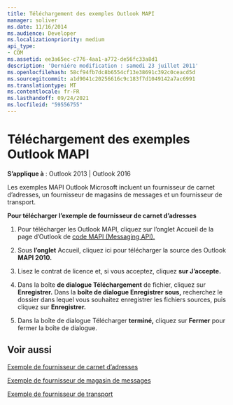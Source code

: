 ```yaml
---
title: Téléchargement des exemples Outlook MAPI
manager: soliver
ms.date: 11/16/2014
ms.audience: Developer
ms.localizationpriority: medium
api_type:
- COM
ms.assetid: ee3a65ec-c776-4aa1-a772-de56fc33a8d1
description: 'Derniére modification : samedi 23 juillet 2011'
ms.openlocfilehash: 58cf94fb7dc8b6554cf13e38691c392c0ceacd5d
ms.sourcegitcommit: a1d9041c20256616c9c183f7d1049142a7ac6991
ms.translationtype: MT
ms.contentlocale: fr-FR
ms.lasthandoff: 09/24/2021
ms.locfileid: "59556755"
---
```

# <a name="downloading-the-outlook-mapi-samples"></a>Téléchargement des exemples Outlook MAPI

  
  
**S’applique à** : Outlook 2013 | Outlook 2016 
  
Les exemples MAPI Outlook Microsoft incluent un fournisseur de carnet d’adresses, un fournisseur de magasins de messages et un fournisseur de transport.
  
 **Pour télécharger l’exemple de fournisseur de carnet d’adresses**
  
1. Pour télécharger les Outlook MAPI, cliquez  sur l’onglet Accueil de la page d’Outlook de [code MAPI (Messaging API).](https://ol2010mapisamples.codeplex.com/) 
    
2. Sous **l’onglet** Accueil, cliquez ici pour télécharger la source des Outlook **MAPI 2010.**
    
3. Lisez le contrat de licence et, si vous acceptez, cliquez **sur J’accepte.**
    
4. Dans la boîte **de dialogue Téléchargement** de fichier, cliquez sur **Enregistrer.** Dans la **boîte de dialogue Enregistrer sous,** recherchez le dossier dans lequel vous souhaitez enregistrer les fichiers sources, puis cliquez sur **Enregistrer.**
    
5. Dans la boîte de dialogue Télécharger **terminé,** cliquez sur **Fermer** pour fermer la boîte de dialogue. 
    
## <a name="see-also"></a>Voir aussi



[Exemple de fournisseur de carnet d’adresses](address-book-provider-sample.md)
  
[Exemple de fournisseur de magasin de messages](message-store-provider-sample.md)
  
[Exemple de fournisseur de transport](transport-provider-sample.md)

